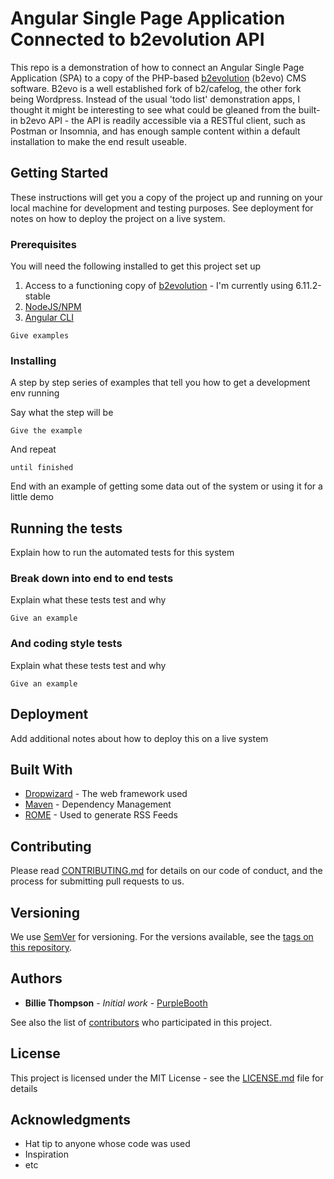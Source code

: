# Angular Single Page Application Connected to b2evolution API

This repo is a demonstration of how to connect an Angular Single Page Application (SPA) to a copy of the PHP-based [b2evolution](https://b2evolution.net/) (b2evo) CMS software. B2evo is a well established fork of b2/cafelog, the other fork being Wordpress. Instead of the usual 'todo list' demonstration apps, I thought it might be interesting to see what could be gleaned from the built-in b2evo API - the API is readily accessible via a RESTful client, such as Postman or Insomnia, and has enough sample content within a default installation to make the end result useable.

## Getting Started

These instructions will get you a copy of the project up and running on your local machine for development and testing purposes. See deployment for notes on how to deploy the project on a live system.

### Prerequisites

You will need the following installed to get this project set up

1. Access to a functioning copy of [b2evolution](https://b2evolution.net/) - I'm currently using 6.11.2-stable 
2. [NodeJS/NPM](https://nodejs.org/en/)
3. [Angular CLI](https://angular.io/)

```
Give examples
```

### Installing

A step by step series of examples that tell you how to get a development env running

Say what the step will be

```
Give the example
```

And repeat

```
until finished
```

End with an example of getting some data out of the system or using it for a little demo

## Running the tests

Explain how to run the automated tests for this system

### Break down into end to end tests

Explain what these tests test and why

```
Give an example
```

### And coding style tests

Explain what these tests test and why

```
Give an example
```

## Deployment

Add additional notes about how to deploy this on a live system

## Built With

* [Dropwizard](http://www.dropwizard.io/1.0.2/docs/) - The web framework used
* [Maven](https://maven.apache.org/) - Dependency Management
* [ROME](https://rometools.github.io/rome/) - Used to generate RSS Feeds

## Contributing

Please read [CONTRIBUTING.md](https://gist.github.com/PurpleBooth/b24679402957c63ec426) for details on our code of conduct, and the process for submitting pull requests to us.

## Versioning

We use [SemVer](http://semver.org/) for versioning. For the versions available, see the [tags on this repository](https://github.com/your/project/tags). 

## Authors

* **Billie Thompson** - *Initial work* - [PurpleBooth](https://github.com/PurpleBooth)

See also the list of [contributors](https://github.com/your/project/contributors) who participated in this project.

## License

This project is licensed under the MIT License - see the [LICENSE.md](LICENSE.md) file for details

## Acknowledgments

* Hat tip to anyone whose code was used
* Inspiration
* etc
